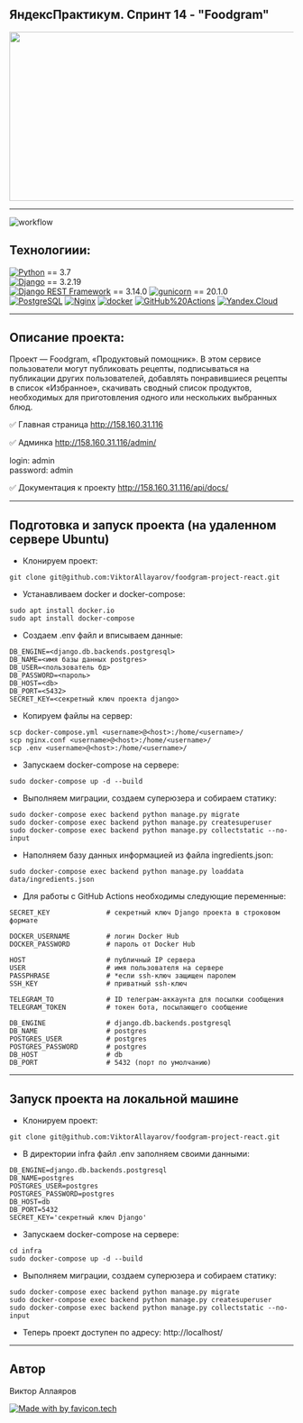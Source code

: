 ## ЯндексПрактикум. Спринт 14 - "Foodgram"

<div align="center">
  <img src="https://media.giphy.com/media/dWesBcTLavkZuG35MI/giphy.gif" width="600" height="300"/>
</div>

---

![workflow](https://github.com/ViktorAllayarov/foodgram-project-react/actions/workflows/workflow.yml/badge.svg)

## Технологиии:

[![Python](https://img.shields.io/badge/-Python-464646?style=flat-square&logo=Python)](https://www.python.org/) == 3.7  
[![Django](https://img.shields.io/badge/-Django-464646?style=flat-square&logo=Django)](https://www.djangoproject.com/) == 3.2.19  
[![Django REST Framework](https://img.shields.io/badge/-Django%20REST%20Framework-464646?style=flat-square&logo=Django%20REST%20Framework)](https://www.django-rest-framework.org/) == 3.14.0
[![gunicorn](https://img.shields.io/badge/-gunicorn-464646?style=flat-square&logo=gunicorn)](https://gunicorn.org/) == 20.1.0  
[![PostgreSQL](https://img.shields.io/badge/-PostgreSQL-464646?style=flat-square&logo=PostgreSQL)](https://www.postgresql.org/)
[![Nginx](https://img.shields.io/badge/-NGINX-464646?style=flat-square&logo=NGINX)](https://nginx.org/ru/)
[![docker](https://img.shields.io/badge/-Docker-464646?style=flat-square&logo=docker)](https://www.docker.com/)
[![GitHub%20Actions](https://img.shields.io/badge/-GitHub%20Actions-464646?style=flat-square&logo=GitHub%20actions)](https://github.com/features/actions)
[![Yandex.Cloud](https://img.shields.io/badge/-Yandex.Cloud-464646?style=flat-square&logo=Yandex.Cloud)](https://cloud.yandex.ru/)

---

## Описание проекта:

Проект — Foodgram, «Продуктовый помощник». В этом сервисе пользователи могут публиковать рецепты, подписываться на публикации других пользователей, добавлять понравившиеся рецепты в список «Избранное», скачивать сводный список продуктов, необходимых для приготовления одного или нескольких выбранных блюд.

✅ Главная страница
http://158.160.31.116

✅ Админка
http://158.160.31.116/admin/

login: admin  
password: admin

✅ Документация к проекту
http://158.160.31.116/api/docs/

---

## Подготовка и запуск проекта (на удаленном сервере Ubuntu)

- Клонируем проект:

```
git clone git@github.com:ViktorAllayarov/foodgram-project-react.git
```

- Устанавливаем docker и docker-compose:

```
sudo apt install docker.io
sudo apt install docker-compose
```

- Cоздаем .env файл и вписываем данные:

```
DB_ENGINE=<django.db.backends.postgresql>
DB_NAME=<имя базы данных postgres>
DB_USER=<пользователь бд>
DB_PASSWORD=<пароль>
DB_HOST=<db>
DB_PORT=<5432>
SECRET_KEY=<секретный ключ проекта django>
```

- Копируем файлы на сервер:

```
scp docker-compose.yml <username>@<host>:/home/<username>/
scp nginx.conf <username>@<host>:/home/<username>/
scp .env <username>@<host>:/home/<username>/
```

- Запускаем docker-compose на сервере:

```
sudo docker-compose up -d --build
```

- Выполняем миграции, создаем суперюзера и собираем статику:

```
sudo docker-compose exec backend python manage.py migrate
sudo docker-compose exec backend python manage.py createsuperuser
sudo docker-compose exec backend python manage.py collectstatic --no-input
```

- Наполняем базу данных информацией из файла ingredients.json:

```
sudo docker-compose exec backend python manage.py loaddata data/ingredients.json
```

- Для работы с GitHub Actions необходимы следующие переменные:

```
SECRET_KEY              # секретный ключ Django проекта в строковом формате

DOCKER_USERNAME         # логин Docker Hub
DOCKER_PASSWORD         # пароль от Docker Hub

HOST                    # публичный IP сервера
USER                    # имя пользователя на сервере
PASSPHRASE              # *если ssh-ключ защищен паролем
SSH_KEY                 # приватный ssh-ключ

TELEGRAM_TO             # ID телеграм-аккаунта для посылки сообщения
TELEGRAM_TOKEN          # токен бота, посылающего сообщение

DB_ENGINE               # django.db.backends.postgresql
DB_NAME                 # postgres
POSTGRES_USER           # postgres
POSTGRES_PASSWORD       # postgres
DB_HOST                 # db
DB_PORT                 # 5432 (порт по умолчанию)
```

---

## Запуск проекта на локальной машине

- Клонируем проект:

```
git clone git@github.com:ViktorAllayarov/foodgram-project-react.git
```

- В директории infra файл .env заполняем своими данными:

```
DB_ENGINE=django.db.backends.postgresql
DB_NAME=postgres
POSTGRES_USER=postgres
POSTGRES_PASSWORD=postgres
DB_HOST=db
DB_PORT=5432
SECRET_KEY='секретный ключ Django'
```

- Запускаем docker-compose на сервере:

```
cd infra
sudo docker-compose up -d --build
```

- Выполняем миграции, создаем суперюзера и собираем статику:

```
sudo docker-compose exec backend python manage.py migrate
sudo docker-compose exec backend python manage.py createsuperuser
sudo docker-compose exec backend python manage.py collectstatic --no-input
```

- Теперь проект доступен по адресу: http://localhost/

---

## Автор

Виктор Аллаяров

[![Made with by favicon.tech](https://favicon.tech/logo_tea.png)](https://favicon.tech)
